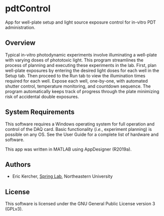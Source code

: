 # pdtControl
App for well-plate setup and light source exposure control for in-vitro PDT administration.

## Overview

Typical in-vitro photodynamic experiments involve illuminating a well-plate with varying doses of phototoxic light. This program streamlines the process of planning and executing these experiments in the lab. First, plan well-plate exposures by entering the desired light doses for each well in the Setup tab. Then proceed to the Run tab to view the illumination times required for each well. Expose each well, one-by-one, with automated shutter control, temperature monitoring, and countdown sequence. The program automatically keeps track of progress through the plate minimizing risk of accidental double exposures.

## System Requirements

This software requires a Windows operating system for full operation and control of the DAQ card. Basic functionality (*i.e.*, experiment planning) is possible on any OS. See the User Guide for a complete list of hardware and software.

This app was written in MATLAB using AppDesigner (R2019a).

## Authors

* Eric Kercher, [Spring Lab](www.springlabnu.com), Northeastern University

## License

This software is licensed under the GNU General Public License version 3 (GPLv3).
